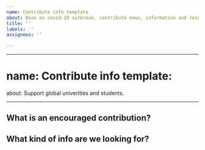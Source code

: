 ```yaml
---
name: Contribute info template
about: Base on covid-19 outbreak, contribute news, information and resources for global univerities and students.
title: ''
labels: ''
assignees: ''

---
```


---
# name: Contribute info template:
about: Support global univerities and students.

---

<!-- Bug reports and Feature requests must use other templates, or will be closed -->
<!-- Please ask questions on the NetlifyCMS Gitter channel (https://gitter.im/netlify/NetlifyCMS). -->
<!-- Issues which contain questions or support requests will be closed. -->

## What is an encouraged contribution?

## What kind of info are we looking for?

